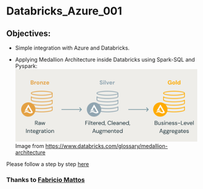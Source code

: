 # Databricks_Azure_001

## Objectives:
* Simple integration with Azure and Databricks. 

* Applying Medallion Architecture inside Databricks using Spark-SQL and Pyspark:
![alt text](image.png)
</br>Image from https://www.databricks.com/glossary/medallion-architecture

Please follow a step by step [here](Projeto_Azure_Databricks.md)

### Thanks to [Fabricio Mattos](linkedin.com/in/fabricio-mattos-7238588)
